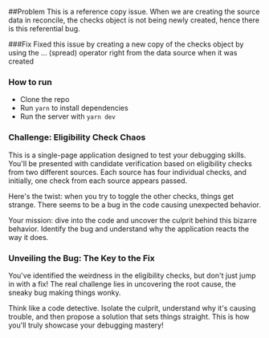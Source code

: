 ##Problem
This is a reference copy issue. When we are creating the source data in reconcile, the checks object is not being newly created, hence there is this referential bug.

###Fix
Fixed this issue by creating a new copy of the checks object by using the ... (spread) operator right from the data source when it was created


### How to run

* Clone the repo
 * Run `yarn` to install dependencies 
 * Run the server with `yarn dev`

### Challenge: Eligibility Check Chaos

This is a single-page application designed to test your debugging skills. You'll be presented with candidate verification based on eligibility checks from two different sources. Each source has four individual checks, and initially, one check from each source appears passed.

Here's the twist: when you try to toggle the other checks, things get strange. There seems to be a bug in the code causing unexpected behavior.

Your mission: dive into the code and uncover the culprit behind this bizarre behavior. Identify the bug and understand why the application reacts the way it does.

### Unveiling the Bug: The Key to the Fix

You've identified the weirdness in the eligibility checks, but don't just jump in with a fix! The real challenge lies in uncovering the root cause, the sneaky bug making things wonky.

Think like a code detective. Isolate the culprit, understand why it's causing trouble, and then propose a solution that sets things straight. This is how you'll truly showcase your debugging mastery!
